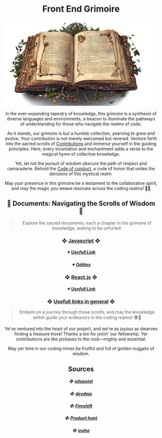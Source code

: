 <h1 align="center"> Front End Grimoire </h1>

<div align="center">
    <img src="images/mystical_book.png" height="50%" />
</div>

<p align="center">In the ever-expanding tapestry of knowledge, this grimoire is a synthesis of diverse languages and environments, a beacon to illuminate the pathways of understanding for those who navigate the realms of code.</p>

<p align="center">As it stands, our grimoire is but a humble collection, yearning to grow and evolve. Your contribution is not merely welcomed but revered. Venture forth into the sacred scrolls of <a href="CONTRIBUTING.md">Contributions</a> and immerse yourself in the guiding principles. Here, every incantation and enchantment adds a verse to the magical hymn of collective knowledge.</p>

<p align="center">Yet, let not the pursuit of wisdom obscure the path of respect and camaraderie. Behold the <a href="CODE_OF_CONDUCT.md">Code of conduct</a>, a code of honor that unites the denizens of this mystical realm.</p>

<p align="center">May your presence in this grimoire be a testament to the collaborative spirit, and may the magic you weave resonate across the coding realms! 🌌📖</p>

<h2 align="center">📜 Documents: Navigating the Scrolls of Wisdom 🌌</h2>

<blockquote align="center">Explore the sacred documents, each a chapter in the grimoire of knowledge, waiting to be unfurled:</blockquote>

<h3 align="center">
    ❖ <a href="JAVASCRIPT.md">Javascript</a> ❖
</h3>

<h5 align="center">
    ✦ <a href="JAVASCRIPT.md#usefull-links">Usefull Link</a>
</h5>

<h5 align="center">
    ✦ <a href="JAVASCRIPT.md#javascript-odities">Odities</a>
</h5>

<h3 align="center">
    ❖ <a href="REACTJS.md">React.js</a> ❖
</h3>

<h5 align="center">
    ✦ <a href="REACTJS.md#usefull-links">Usefull Link</a>
</h5>

<h3 align="center">
    ❖ <a href="LINKS.md">Usefull links in general</a> ❖
</h3>

<blockquote align="center">Embark on a journey through these scrolls, and may the knowledge within guide your endeavors in the coding realms! 📚🌟</blockquote>

<p align="center">Ye've ventured into the heart of our project, and we're as joyous as dwarves finding a treasure trove! Thanks a ton for joinin' our fellowship. Yer contributions are like pickaxes to the rock—mighty and essential.</p>

<p align="center">May yer time in our coding mines be fruitful and full of golden nuggets of wisdom.</p>

<h2 align="center">Sources</h2>

<h5 align="center">
    ❖ <a href="https://www.sitepoint.com/shorthand-javascript-techniques/">sitepoint</a>
</h5>
<h5 align="center">
    ❖ <a href="https://devdojo.com/emmaturner/20-javascript-shorthand-to-save-time">devdojo</a>
</h5>
<h5 align="center">
    ❖ <a href="https://youtu.be/TNhaISOUy6Q">Fireshift</a>
</h5>
<h5 align="center">
    ❖ <a href="https://www.producthunt.com/">Product hunt</a>
</h5>
<h5 align="center">
    ❖ <a href="https://dev.to/insha/the-ultimate-cheat-sheet-list-for-web-developers-2i9i">insha</a>
</h5>

